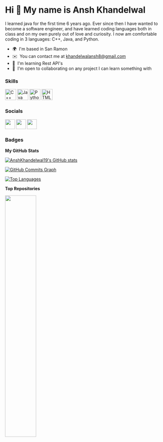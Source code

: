 Hi 👋 My name is Ansh Khandelwal
================================

I learned java for the first time 6 years ago. Ever since then I have wanted to become a software engineer, and have learned coding languages both in class and on my own purely out of love and curiosity. I now am comfortable coding in 3 languages: C++, Java, and Python.

* 🌍  I'm based in San Ramon
* ✉️  You can contact me at [khandelwalansh8@gmail.com](mailto:khandelwalansh8@gmail.com)
* 🧠  I'm learning Rest API's
* 🤝  I'm open to collaborating on any project I can learn something with
<!--* 🚀  I'm currently working on [TechWebScraper](https://github.com/AnshKhandelwal19/TechWebScraper) -->

### Skills


<p align="left">
<a href="https://docs.microsoft.com/en-us/cpp/?view=msvc-170" target="_blank" rel="noreferrer"><img src="https://raw.githubusercontent.com/danielcranney/readme-generator/main/public/icons/skills/cplusplus-colored.svg" width="36" height="36" alt="C++" /></a>
<a href="https://www.oracle.com/java/" target="_blank" rel="noreferrer"><img src="https://raw.githubusercontent.com/danielcranney/readme-generator/main/public/icons/skills/java-colored.svg" width="36" height="36" alt="Java" /></a>
<a href="https://www.python.org/" target="_blank" rel="noreferrer"><img src="https://raw.githubusercontent.com/danielcranney/readme-generator/main/public/icons/skills/python-colored.svg" width="36" height="36" alt="Python" /></a>
<a href="https://developer.mozilla.org/en-US/docs/Glossary/HTML5" target="_blank" rel="noreferrer"><img src="https://raw.githubusercontent.com/danielcranney/readme-generator/main/public/icons/skills/html5-colored.svg" width="36" height="36" alt="HTML5" /></a>
</p>


### Socials

<p align="left"> <a href="https://discord.com/users/Ansh#0484" target="_blank" rel="noreferrer"><img src="https://raw.githubusercontent.com/danielcranney/readme-generator/main/public/icons/socials/discord.svg" width="32" height="32" /></a></a> <a href="http://www.instagram.com/anshywanshy/" target="_blank" rel="noreferrer"><img src="https://raw.githubusercontent.com/danielcranney/readme-generator/main/public/icons/socials/instagram.svg" width="32" height="32" /></a> <a href="https://www.linkedin.com/in/ansh-khandelwal-049b6a235/" target="_blank" rel="noreferrer"><img src="https://raw.githubusercontent.com/danielcranney/readme-generator/main/public/icons/socials/linkedin.svg" width="32" height="32" /></a></p>

### Badges

<b>My GitHub Stats</b>

<a href="http://www.github.com/AnshKhandelwal19"><img src="https://github-readme-stats.vercel.app/api?username=AnshKhandelwal19&show_icons=true&hide=stars,prs,contribs&title_color=0891b2&text_color=ffffff&icon_color=0891b2&bg_color=1c1917&hide_border=true&show_icons=true" alt="AnshKhandelwal19's GitHub stats" /></a>

<a href="http://www.github.com/AnshKhandelwal19"><img src="https://activity-graph.herokuapp.com/graph?username=AnshKhandelwal19&bg_color=1c1917&color=ffffff&line=0891b2&point=ffffff&area_color=1c1917&area=true&hide_border=true&custom_title=GitHub%20Commits%20Graph" alt="GitHub Commits Graph" /></a>

<a href="https://github.com/AnshKhandelwal19" align="left"><img src="https://github-readme-stats.vercel.app/api/top-langs/?username=AnshKhandelwal19&langs_count=10&title_color=0891b2&text_color=ffffff&icon_color=0891b2&bg_color=1c1917&hide_border=true&locale=en&custom_title=Top%20%Languages" alt="Top Languages" /></a>

<b>Top Repositories</b>

<div width="100%" align="center"><a href="https://github.com/AnshKhandelwal19/Car-Rental-System" align="left"><img align="left" width="45%" src="https://github-readme-stats.vercel.app/api/pin/?username=AnshKhandelwal19&repo=Car-Rental-System&title_color=0891b2&text_color=ffffff&icon_color=0891b2&bg_color=1c1917&hide_border=true&locale=en" /></a></div><br /><br /><br /><br /><br /><br /><br />
